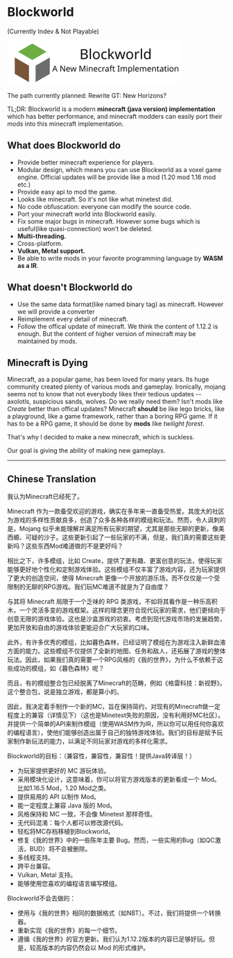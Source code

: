 # Blockworld

(Currently Indev & Not Playable)

![](./logo.svg)

The path currently planned:
Rewrite GT: New Horizons?

TL;DR:
Blockworld is a modern **minecraft (java version) implementation** which has better performance, and minecraft modders can easily port their mods into this minecraft implementation.

## What does Blockworld do
- Provide better minecraft experience for players.
- Modular design, which means you can use Blockworld as a voxel game engine. Official updates will be provide like a mod (1.20 mod 1.16 mod etc.)
- Provide easy api to mod the game.
- Looks like minecraft. So it's not like what minetest did.
- No code obfuscation: everyone can modify the source code.
- Port your minecraft world into Blockworld easily.
- Fix some major bugs in minecraft. However some bugs which is useful(like quasi-connection) won't be deleted.
- **Multi-threading.**
- Cross-platform.
- **Vulkan, Metal support.**
- Be able to write mods in your favorite programming language by **WASM as a IR**.

## What doesn't Blockworld do
- Use the same data format(like named binary tag) as minecraft. However we will provide a converter
- Reimplement every detail of minecraft.
- Follow the offical update of minecraft. We think the content of 1.12.2 is enough. But the content of higher version of minecraft may be maintained by mods.


## Minecraft is Dying

Minecraft, as a popular game, has been loved for many years.
Its huge community created plenty of various mods and gameplay.
Ironically, mojang seems not to know that not everybody likes their tedious updates -- axolotls, suspicious sands, wolves. Do we really need them?
Isn't mods like _Create_ better than offical updates? 
Minecraft **should** be like lego bricks, like a playground, like a game framework, rather than a boring RPG game.
If it has to be a RPG game, it should be done by **mods** like _twilight forest_.

That's why I decided to make a new minecraft, which is suckless.

Our goal is giving the ability of making new gameplays.

---

## Chinese Translation

我认为Minecraft已经死了。

Minecraft 作为一款备受欢迎的游戏，确实在多年来一直备受热爱。其庞大的社区为游戏的多样性贡献良多，创造了众多各种各样的模组和玩法。然而，令人讽刺的是，Mojang 似乎未能理解并满足所有玩家的期望，尤其是那些无聊的更新，像美西螈、可疑的沙子。这些更新引起了一些玩家的不满，但是，我们真的需要这些更新吗？这些东西Mod难道做的不是更好吗？

相比之下，许多模组，比如 Create，提供了更有趣、更富创意的玩法，使得玩家能够更好地个性化和定制游戏体验。这些模组不仅丰富了游戏内容，还为玩家提供了更大的创造空间，使得 Minecraft 更像一个开放的游乐场，而不仅仅是一个受限制的无聊的RPG游戏。我们玩MC难道不就是为了自由度？

与其将 Minecraft 局限于一个乏味的 RPG 类游戏，不如将其看作是一种乐高积木，一个灵活多变的游戏框架。这样的理念更符合现代玩家的需求，他们更倾向于创意无限的游戏体验。这也是沙盒游戏的初衷。考虑到现代游戏市场的发展趋势，更加开放和自由的游戏体验更能迎合广大玩家的口味。

此外，有许多优秀的模组，比如暮色森林，已经证明了模组在为游戏注入新鲜血液方面的能力。这些模组不仅提供了全新的地图、任务和敌人，还拓展了游戏的整体玩法。因此，如果我们真的需要一个RPG风格的《我的世界》，为什么不依赖于这些成功的模组，如《暮色森林》呢？

而且，有的模组整合包已经脱离了Minecraft的范畴，例如《格雷科技：新视野》。这个整合包，说是独立游戏，都是算小的。

因此，我决定着手制作一个新的MC，旨在保持简约，对现有的Minecraft做一定程度上的兼容（详情见下）（这也是Minetest失败的原因，没有利用好MC社区）。并提供一个简单的API来制作模组（使用WASM作为IR，所以你可以用任何你喜欢的编程语言），使他们能够创造出属于自己的独特游戏体验。我们的目标是赋予玩家制作新玩法的能力，以满足不同玩家对游戏的多样化需求。

Blockworld的目标：（兼容性，兼容性，兼容性！提供Java转译层！）

- 为玩家提供更好的 MC 游玩体验。
- 采用模块化设计，这意味着，你可以将官方游戏版本的更新看成一个 Mod。比如1.16.5 Mod，1.20 Mod之类。
- 提供易用的 API 以制作 Mod。
- 能一定程度上兼容 Java 版的 Mod。
- 风格保持和 MC 一致，不会像 Minetest 那样奇怪。
- 无代码混淆：每个人都可以修改源代码。
- 轻松将MC存档移植到Blockworld。
- 修复《我的世界》中的一些陈年主要 Bug。然而，一些实用的Bug（如QC激活，BUD）将不会被删除。
- 多线程支持。
- 跨平台兼容。
- Vulkan, Metal 支持。
- 能够使用您喜欢的编程语言编写模组。

Blockworld不会去做的：

- 使用与《我的世界》相同的数据格式（如NBT）。不过，我们将提供一个转换器。
- 重新实现《我的世界》的每一个细节。
- 遵循《我的世界》的官方更新。我们认为1.12.2版本的内容已足够好玩。但是，较高版本的内容仍然会以 Mod 的形式维护。
